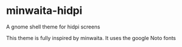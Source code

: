 # minwaita-hidpi
A gnome shell theme for hidpi screens

This theme is fully inspired by minwaita.
It uses the google Noto fonts 
